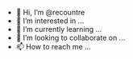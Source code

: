 - 👋 Hi, I’m @recountre
- 👀 I’m interested in ...
- 🌱 I’m currently learning ...
- 💞️ I’m looking to collaborate on ...
- 📫 How to reach me ...

<!---
recountre/recountre is a ✨ special ✨ repository because its `README.md` (this file) appears on your GitHub profile.
You can click the Preview link to take a look at your changes.
--->
